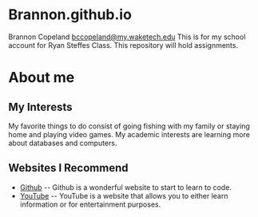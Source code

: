 # Brannon.github.io
Brannon Copeland
bccopeland@my.waketech.edu
This is for my school account for Ryan Steffes Class.
This repository will hold assignments.

# About me

## My Interests
My favorite things to do consist of going fishing with my family or staying home and playing video games.
My academic interests are learning more about databases and computers.
## Websites I Recommend
- [Github](https://github.com) -- Github is a wonderful website to start to learn to code.
- [YouTube](www.youtube.com) -- YouTube is a website that allows you to either learn information or for entertainment purposes.
